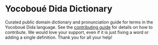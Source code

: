 
# Yocoboué Dida Dictionary

Curated public domain dictionary and pronunciation guide for terms in the Yocoboué Dida language. See the [contributing guide](https://github.com/drumworkteam/term/blob/make/.github/contributing.md) for details on how to contribute. We would love your support, even if it is just fixing a word or adding a single definition. Thank you for all your help!